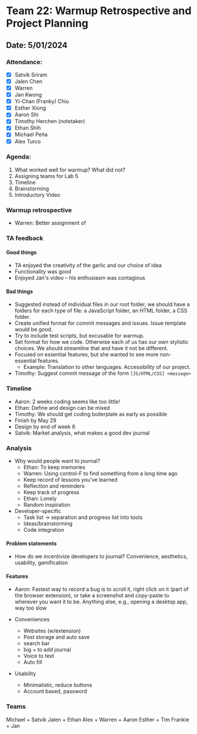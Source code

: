 # Team 22: Warmup Retrospective and Project Planning
## Date: 5/01/2024

### Attendance:
- [x] Satvik Sriram
- [x] Jalen Chen
- [x] Warren 
- [x] Jan Kwong
- [x] Yi-Chan (Franky) Chiu
- [x] Esther Xiong
- [x] Aaron Shi
- [x] Timothy Herchen (notetaker)
- [x] Ethan Shih
- [x] Michael Peña
- [x] Alex Turco

### Agenda:
  1. What worked well for warmup? What did not?
  2. Assigning teams for Lab 5
  3. Timeline
  4. Brainstorming
  5. Introductory Video

### Warmup retrospective

- Warren: Better assignment of 

### TA feedback

#### Good things

- TA enjoyed the creativity of the garlic and our choice of idea
- Functionality was good
- Enjoyed Jan's video – his enthusiasm was contagious

#### Bad things

- Suggested instead of individual files in our root folder, we should have a folders for each type of file: a JavaScript folder, an HTML folder, a CSS folder.
- Create unified format for commit messages and issues. Issue template would be good.
- Try to include test scripts, but excusable for warmup. 
- Set format for how we code. Otherwise each of us has our own stylistic choices. We should streamline that and have it not be different.
- Focused on essential features, but she wanted to see more non-essential features.
	- Example: Translation to other languages. Accessibility of our project.
- Timothy: Suggest commit message of the form `[JS/HTML/CSS] <message>`

### Timeline

- Aaron: 2 weeks coding seems like too little!
- Ethan: Define and design can be mixed
- Timothy: We should get coding boilerplate as early as possible
- Finish by May 29
- Design by end of week 6
- Satvik: Market analysis, what makes a good dev journal

### Analysis

- Why would people want to journal?
	- Ethan: To keep memories
	- Warren: Using control-F to find something from a long time ago
	- Keep record of lessons you've learned
	- Reflection and reminders
	- Keep track of progress
	- Ethan: Lonely
	- Random inspiration
- Developer-specific
	- Task list -> separation and progress list into tools
	- Ideas/brainstorming
	- Code integration

#### Problem statements

- How do we incentivize developers to journal? Convenience, aesthetics, usability, gamification

#### Features

- Aaron: Fastest way to record a bug is to scroll it, right click on it (part of the browser extension), or take a screenshot and copy-paste to wherever you want it to be. Anything else, e.g., opening a desktop app, way too slow

- Conveniences
	- Websites (w/extension)
	- Post storage and auto save
	- search bar
	- big + to add journal
	- Voice to text
	- Auto fill
- Usability
	- Minimalistic, reduce buttons
	- Account based, password

### Teams

Michael + Satvik
Jalen + Ethan
Alex + Warren + Aaron
Esther + Tim
Frankie + Jan
